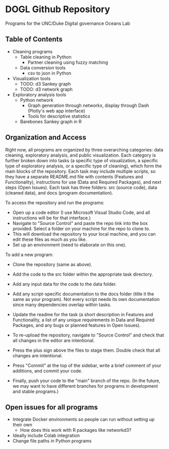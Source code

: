 # DOGL Github Repository
Programs for the UNC/Duke Digital governance Oceans Lab

## Table of Contents
- Cleaning programs
  - Table cleaning in Python
    - Partner cleaning using fuzzy matching
  - Data conversion tools
    - csv to json in Python
- Visualization tools
  - TODO: d3 Sankey graph
  - TODO: d3 network graph
- Exploratory analysis tools
  - Python network 
    - Graph generation through networkx, display through Dash (Plotly's web app interface)
    - Tools for descriptive statistics
  - Barebones Sankey graph in R

## Organization and Access
Right now, all programs are organized by three overarching categories: data cleaning, exploratory analysis, and public visualization. Each category is further broken down into tasks (a specific type of visualization, a specific type of exploratory analysis, or a specific type of cleaning), which form the main blocks of the repository. 
Each task may include multiple scripts, so they have a separate README.md file with contents (Features and Functionality), instructions for use (Data and Required Packages), and next steps (Open Issues).
Each task has three folders: src (source code), data (cleaned data), and docs (program documentation). 

To access the repository and run the programs:
- Open up a code editor (I use Microsoft Visual Studio Code, and all instructions will be for that interface.)
- Navigate to "Source Control" and paste the repo link into the box provided. Select a folder on your machine for the repo to clone to.
- This will download the repository to your local machine, and you can edit these files as much as you like. 
- Set up an environment (need to elaborate on this one).

To add a new program:
- Clone the repository (same as above).
- Add the code to the src folder within the appropriate task directory.
- Add any input data for the code to the data folder.
- Add any script-specific documentation to the docs folder (title it the same as your program). Not every script needs its own documentation since many dependencies overlap within tasks.
- Update the readme for the task (a short description in Features and Functionality, a list of any unique requirements in Data and Required Packages, and any bugs or planned features in Open Issues).

- To re-upload the repository, navigate to "Source Control" and check that all changes in the editor are intentional.
- Press the plus sign above the files to stage them. Double check that all changes are intentional.
- Press "Commit" at the top of the sidebar, write a brief comment of your additions, and commit your code.
- Finally, push your code to the "main" branch of the repo. (In the future, we may want to have different branches for programs in development and stable programs.)


## Open issues for all programs
- Integrate Docker environments so people can run without setting up their own
  - How does this work with R packages like networkd3?
- Ideally include Colab integration
- Change file paths in Python programs
